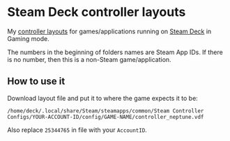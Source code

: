 # Steam Deck controller layouts

My [controller layouts](https://steamcommunity.com/sharedfiles/filedetails/?id=2804823261) for games/applications running on [Steam Deck](https://steamdeck.com/) in Gaming mode.

The numbers in the beginning of folders names are Steam App IDs. If there is no number, then this is a non-Steam game/application.

## How to use it

Download layout file and put it to where the game expects it to be:

```
/home/deck/.local/share/Steam/steamapps/common/Steam Controller Configs/YOUR-ACCOUNT-ID/config/GAME-NAME/controller_neptune.vdf
```

Also replace `25344765` in file with your `AccountID`.
